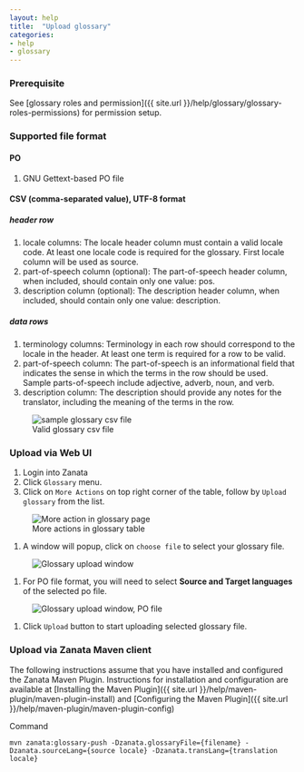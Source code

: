 ```yaml
---
layout: help
title:  "Upload glossary"
categories:
- help
- glossary
---
```

### Prerequisite
See [glossary roles and permission]({{ site.url }}/help/glossary/glossary-roles-permissions) for permission setup.

### Supported file format
#### PO
1. GNU Gettext-based PO file

#### CSV (comma-separated value), UTF-8 format
##### header row
1. locale columns: The locale header column must contain a valid locale code. At least one locale code is required for the glossary. First locale column will be used as source.
1. part-of-speech column (optional): The part-of-speech header column, when included, should contain only one value: pos.
1. description column (optional): The description header column, when included, should contain only one value: description.


##### data rows
1. terminology columns: Terminology in each row should correspond to the locale in the header. At least one term is required for a row to be valid.
1. part-of-speech column: The part-of-speech is an informational field that indicates the sense in which the terms in the row should be used. Sample parts-of-speech include adjective, adverb, noun, and verb.
1. description column: The description should provide any notes for the translator, including the meaning of the terms in the row.
<figure>
    <img alt="sample glossary csv file" src="{{ site.url }}/images/351-glossary-csv.png" />
    <figcaption>Valid glossary csv file</figcaption>
</figure>

### Upload via Web UI
1. Login into Zanata
1. Click `Glossary` menu.
1. Click on `More Actions` on top right corner of the table, follow by `Upload glossary` from the list.
<figure>
    <img alt="More action in glossary page" src="{{ site.url }}/images/351-glossary-upload.png" />
    <figcaption>More actions in glossary table</figcaption>
</figure>

1. A window will popup, click on `choose file` to select your glossary file.
<figure>
 <img alt="Glossary upload window" src="{{ site.url }}/images/351-glossary-upload-windows.png" />
</figure>

1. For PO file format, you will need to select **Source and Target languages** of the selected po file.
<figure>
 <img alt="Glossary upload window, PO file" src="{{ site.url }}/images/351-glossary-upload-windows-po.png" />
</figure>

1. Click `Upload` button to start uploading selected glossary file.

### Upload via Zanata Maven client
The following instructions assume that you have installed and configured the Zanata Maven Plugin. Instructions for installation and configuration are available at [Installing the Maven Plugin]({{ site.url }}/help/maven-plugin/maven-plugin-install) and [Configuring the Maven Plugin]({{ site.url }}/help/maven-plugin/maven-plugin-config)

Command

```
mvn zanata:glossary-push -Dzanata.glossaryFile={filename} -Dzanata.sourceLang={source locale} -Dzanata.transLang={translation locale}
```
